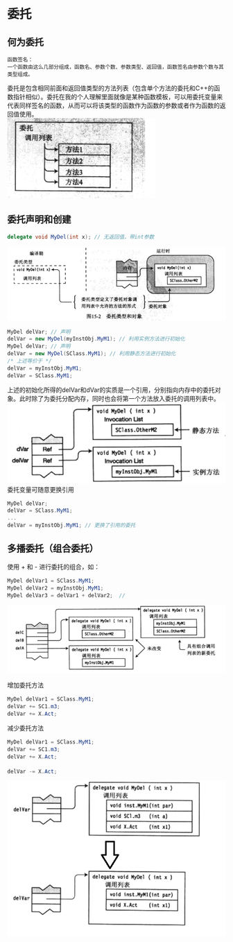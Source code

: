 # 委托
## 何为委托
```
函数签名：
一个函数由这么几部分组成，函数名、参数个数、参数类型、返回值，函数签名由参数个数与其类型组成。
```
委托是包含相同前面和返回值类型的方法列表（包含单个方法的委托和C++的函数指针相似）。委托在我的个人理解里面就像是某种函数模板，可以用委托变量来代表同样签名的函数，从而可以将该类型的函数作为函数的参数或者作为函数的返回值使用。  
![](images/delegate-1.png)

## 委托声明和创建
```C# 
delegate void MyDel(int x); // 无返回值，带int参数
```
![](images/delegate-2.png)

```C#
MyDel delVar; // 声明
delVar = new MyDel(myInstObj.MyM1); // 利用实例方法进行初始化
MyDel delVar; // 声明
delVar = new MyDel(SClass.MyM1); // 利用静态方法进行初始化
/* 上述等价于 */
delVar = myInstObj.MyM1;
delVar = SClass.MyM1;
```
上述的初始化所得的delVar和dVar的实质是一个引用，分别指向内存中的委托对象。此时除了为委托分配内存，同时也会将第一个方法放入委托的调用列表中。
![](images/delegate-3.png)
委托变量可随意更换引用
```C#
MyDel delVar;
delVar = SClass.MyM1;
...
delVar = myInstObj.MyM1; // 更换了引用的委托
```

## 多播委托（组合委托）
使用 + 和 - 进行委托的组合，如：
```C#
MyDel delVar1 = SClass.MyM1;
MyDel delVar2 = myInstObj.MyM1;
MyDel delVar3 = delVar1 + delVar2;  // 
```
![](images/delegate-4.png)

增加委托方法
```C#
MyDel delVar1 = SClass.MyM1;
delVar += SC1.m3;
delVar += X.Act;
```
减少委托方法
```C#
MyDel delVar1 = SClass.MyM1;
delVar += SC1.m3;
delVar += X.Act;

delVar -= X.Act;
```
![](images/delegate-5.png)
